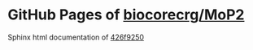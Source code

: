 GitHub Pages of [biocorecrg/MoP2](https://github.com/biocorecrg/MoP2.git)
===
Sphinx html documentation of [426f9250](https://github.com/biocorecrg/MoP2/tree/426f9250de12dc4e56800f8b33e4be412c834473)
